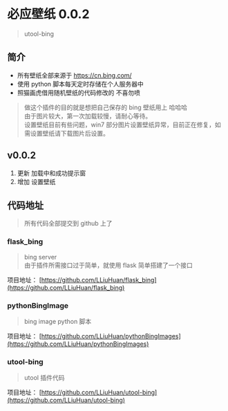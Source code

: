 # 必应壁纸 0.0.2

> utool-bing

## 简介

- 所有壁纸全部来源于 https://cn.bing.com/
- 使用 python 脚本每天定时存储在个人服务器中
- 照猫画虎借用随机壁纸的代码修改的 不喜勿喷

> 做这个插件的目的就是想把自己保存的 bing 壁纸用上 哈哈哈  
> 由于图片较大，第一次加载较慢，请耐心等待。  
> 设置壁纸目前有些问题，win7 部分图片设置壁纸异常，目前正在修复，如需设置壁纸请下载图片后设置。

## v0.0.2

1. 更新 加载中和成功提示窗
2. 增加 设置壁纸

## 代码地址

> 所有代码全部提交到 github 上了

### flask_bing

> bing server  
> 由于插件所需接口过于简单，就使用 flask 简单搭建了一个接口

项目地址： [https://github.com/LLiuHuan/flask_bing](https://github.com/LLiuHuan/flask_bing)

### pythonBingImage

> bing image python 脚本

项目地址： [https://github.com/LLiuHuan/pythonBingImages](https://github.com/LLiuHuan/pythonBingImages)

### utool-bing

> utool 插件代码

项目地址： [https://github.com/LLiuHuan/utool-bing](https://github.com/LLiuHuan/utool-bing)
